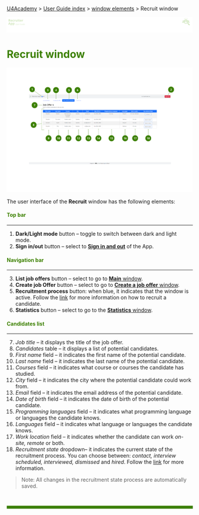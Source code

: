 [U4Academy](../../README.md) > [User Guide index](../README.md) > [window elements](README.md) > Recruit window

![banner](../../attachments/peque.png)

# <span style="color:#3C8000">Recruit window</span>

![recruitwindow](../../attachments/recruitwindowRA.png)

The user interface of the **Recruit** window has the following elements:

#### <span style="color:#3C8000">Top bar</span>

---

1. **Dark/Light mode** button – toggle to switch between dark and light mode.
2. **Sign in/out** button – select to [**Sign in and out**](../How-to/How-to-authenticate.md) of the App.

#### <span style="color:#3C8000">Navigation bar</span>

---

3. **List job offers** button – select to go to [**Main** window](Main-window.md).
4. **Create job Offer** button – select to go to [**Create a job offer** window](Create-job-offer-window.md).
5. **Recruitment process** button: when blue, it indicates that the window is active. Follow the [link](../How-to/How-to-recruit-candidates.md) for more information on how to recruit a candidate.
6. **Statistics** button – select to go to the [**Statistics** window](Statistics-window.md).

#### <span style="color:#3C8000">Candidates list</span>

---

7. _Job title_ – it displays the title of the job offer.
8. _Candidates_ table – it displays a list of potential candidates.
9. _First name_ field – it indicates the first name of the potential candidate.
10. _Last name_ field – it indicates the last name of the potential candidate.
11. _Courses_ field – it indicates what course or courses the candidate has studied.
12. _City_ field – it indicates the city where the potential candidate could work from.
13. _Email_ field – it indicates the email address of the potential candidate.
14. _Date of birth_ field – it indicates the date of birth of the potential candidate.
15. _Programming languages_ field – it indicates what programming language or languages the candidate knows.
16. _Languages_ field – it indicates what language or languages the candidate knows.
17. _Work location_ field – it indicates whether the candidate can work _on-site, remote_ or both.
18. _Recruitment state_ dropdown– it indicates the current state of the recruitment process. You can choose between: _contact, interview scheduled, interviewed, dismissed_ and _hired_. Follow the [link](../How-to/How-to-recruit-candidates.md) for more information.

> Note: All changes in the recruitment state process are automatically saved.

<br>
<hr style="height:8px;background-color:#3C8000">
